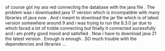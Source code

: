 of course got my ass red  connecting the database with the java file . The problem was i downloaded java 17 version which is incompatible with many libraries of java now . And i meant to download the jar file which is of latest version somewhere around 9 and i was trying to run the 8.3.0 jar due to which faced a lot of troble connecting but finally it connected sucessfully and i am pretty good mood and satisfied . Now i have to download java 21 the latest version . Enough is enough . SO much trouble with the dependencies and libraries ... 